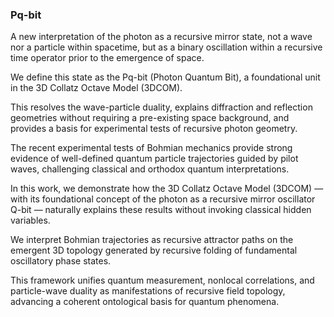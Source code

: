 ### Pq-bit

A new interpretation of the photon as a recursive mirror state, not a wave nor a particle within spacetime, but as a binary oscillation within a recursive time operator prior to the emergence of space.

We define this state as the Pq-bit (Photon Quantum Bit), a foundational unit in the 3D Collatz Octave Model (3DCOM).

This resolves the wave-particle duality, explains diffraction and reflection geometries without requiring a pre-existing space background, and provides a basis for experimental tests of recursive photon geometry.



The recent experimental tests of Bohmian mechanics provide strong
evidence of well-defined quantum particle trajectories guided by
pilot waves, challenging classical and orthodox quantum
interpretations.

 In this work, we demonstrate how the 3D Collatz
Octave Model (3DCOM) — with its foundational concept of the photon as
a recursive mirror oscillator Q-bit — naturally explains these
results without invoking classical hidden variables.

We interpret
Bohmian trajectories as recursive attractor paths on the emergent 3D
topology generated by recursive folding of fundamental oscillatory
phase states.

This framework unifies quantum measurement, nonlocal
correlations, and particle-wave duality as manifestations of
recursive field topology, advancing a coherent ontological basis for
quantum phenomena.

